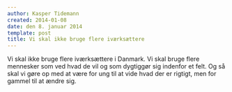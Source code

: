 ```yaml
---
author: Kasper Tidemann
created: 2014-01-08
date: den 8. januar 2014
template: post
title: Vi skal ikke bruge flere iværksættere
---
```


Vi skal ikke bruge flere iværksættere i Danmark. Vi skal bruge flere mennesker som ved hvad de vil og som dygtiggør sig indenfor et felt. Og så skal vi gøre op med at være for ung til at vide hvad der er rigtigt, men for gammel til at ændre sig.